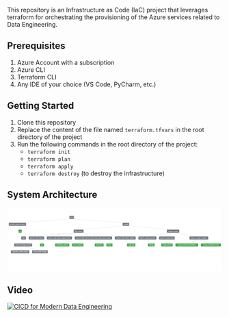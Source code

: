 This repository is an Infrastructure as Code (IaC) project that leverages terraform for orchestrating the provisioning of the Azure services related to Data Engineering.

## Prerequisites
1. Azure Account with a subscription
2. Azure CLI
3. Terraform CLI
4. Any IDE of your choice (VS Code, PyCharm, etc.)

## Getting Started
1. Clone this repository
2. Replace the content of the file named `terraform.tfvars` in the root directory of the project
3. Run the following commands in the root directory of the project:
    - `terraform init`
    - `terraform plan`
    - `terraform apply`
    - `terraform destroy` (to destroy the infrastructure)

## System Architecture
![system_architecture.jpg](images%2Fsystem_architecture.jpg)

## Video
[![CICD for Modern Data Engineering](https://img.youtube.com/vi/bCwLJUAqmC0/0.jpg)](https://youtu.be/bCwLJUAqmC0)